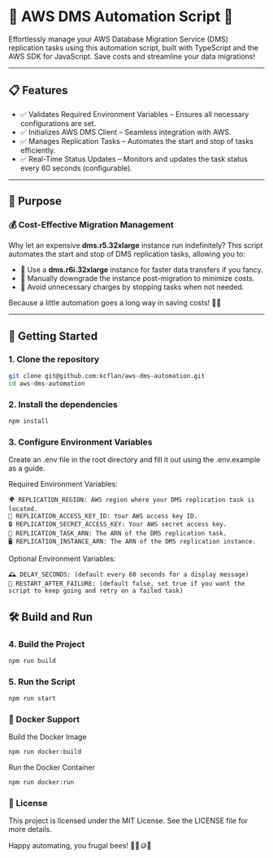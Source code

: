 # 🚀 AWS DMS Automation Script 🎯

Effortlessly manage your AWS Database Migration Service (DMS) replication tasks using this automation script, built with TypeScript and the AWS SDK for JavaScript. Save costs and streamline your data migrations!

---

## 📋 Features

- ✅ Validates Required Environment Variables – Ensures all necessary configurations are set.
- ✅ Initializes AWS DMS Client – Seamless integration with AWS.
- ✅ Manages Replication Tasks – Automates the start and stop of tasks efficiently.
- ✅ Real-Time Status Updates – Monitors and updates the task status every 60 seconds (configurable).

---

## 🎯 Purpose

### 💰 Cost-Effective Migration Management

Why let an expensive **dms.r5.32xlarge** instance run indefinitely? This script automates the start and stop of DMS replication tasks, allowing you to:

- 🚀 Use a **dms.r6i.32xlarge** instance for faster data transfers if you fancy.
- 🔄 Manually downgrade the instance post-migration to minimize costs.
- 💸 Avoid unnecessary charges by stopping tasks when not needed.

Because a little automation goes a long way in saving costs! 🤖💵

---

## 🚀 Getting Started

### 1. Clone the repository

```sh
git clone git@github.com:kcflan/aws-dms-automation.git
cd aws-dms-automation
```

### 2. Install the dependencies

```sh
npm install
```

### 3. Configure Environment Variables

Create an .env file in the root directory and fill it out using the .env.example as a guide.

Required Environment Variables:

```env
🌍 REPLICATION_REGION: AWS region where your DMS replication task is located.
🔑 REPLICATION_ACCESS_KEY_ID: Your AWS access key ID.
🔒 REPLICATION_SECRET_ACCESS_KEY: Your AWS secret access key.
📜 REPLICATION_TASK_ARN: The ARN of the DMS replication task.
🖥️ REPLICATION_INSTANCE_ARN: The ARN of the DMS replication instance.
```

Optional Environment Variables:

```env
🕰️ DELAY_SECONDS: (default every 60 seconds for a display message)
🔄 RESTART_AFTER_FAILURE: (default false, set true if you want the script to keep going and retry on a failed task)
```

## 🛠️ Build and Run

### 4. Build the Project

```sh
npm run build
```

### 5. Run the Script

```sh
npm run start
```

### 🐳 Docker Support

Build the Docker Image

```sh
npm run docker:build
```

Run the Docker Container

```sh
npm run docker:run
```

### 📜 License

This project is licensed under the MIT License. See the LICENSE file for more details.

Happy automating, you frugal bees! 🎉🚀🪙🐝
